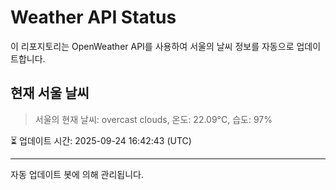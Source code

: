 
# Weather API Status

이 리포지토리는 OpenWeather API를 사용하여 서울의 날씨 정보를 자동으로 업데이트합니다.

## 현재 서울 날씨
> 서울의 현재 날씨: overcast clouds, 온도: 22.09°C, 습도: 97%

⏳ 업데이트 시간: 2025-09-24 16:42:43 (UTC)

---
자동 업데이트 봇에 의해 관리됩니다.
